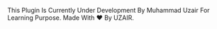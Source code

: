 This Plugin Is Currently Under Development By Muhammad Uzair For Learning Purpose. Made With ❤️ By UZAIR.

